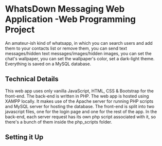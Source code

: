 # WhatsDown Messaging Web Application -Web Programming Project

An amateur-ish kind of whatsapp, in which you can search users and add them to your contacts list or remove them, you can send text messages/hidden text messages/images/hidden images, 
you can set the chat's wallpaper, you can set the wallpaper's color, set a dark-light theme. Everything is saved on a MySQL database. 


## Technical Details

This web app uses only vanilla JavaScript, HTML, CSS & Bootstrap for the front-end. The back-end is written in PHP. The web app is hosted using XAMPP locally. It makes use of the Apache 
server for running PHP scripts and MySQL server for hosting the database. The front-end is split into two javascript files, one for the login page and one for the rest of the app. In the back-end,
each server request has its own php script associated with it, so there's a bunch of them inside the php_scripts folder.

## Setting it Up

